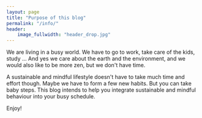 ```yaml
---
layout: page
title: "Purpose of this blog"
permalink: "/info/"
header:
    image_fullwidth: "header_drop.jpg"
---
```

We are living in a busy world. We have to go to work, take care of the kids, study ...
And yes we care about the earth and the environment, and we would also like to be more zen, but we don't have time.

A sustainable and mindful lifestyle doesn't have to take much time and effort though. Maybe we have to form a few new habits.
But you can take baby steps. This blog intends to help you integrate sustainable and mindful behaviour into your busy schedule.

Enjoy!
